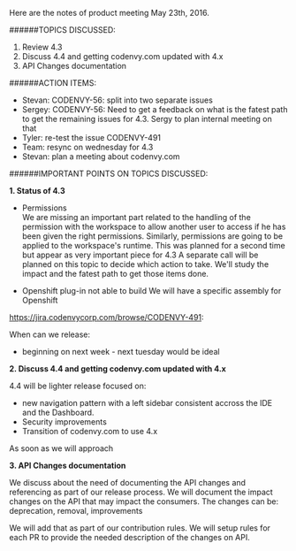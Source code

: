 Here are the notes of product meeting May 23th, 2016.

######TOPICS DISCUSSED:

1. Review 4.3
2. Discuss 4.4 and getting codenvy.com updated with 4.x
3. API Changes documentation

######ACTION ITEMS:
- Stevan: CODENVY-56: split into two separate issues  
- Sergey: CODENVY-56: Need to get a feedback on what is the fatest path to get the remaining issues for 4.3. Sergy to plan internal meeting on that  
- Tyler: re-test the issue CODENVY-491
- Team: resync on wednesday for 4.3 
- Stevan: plan a meeting about codenvy.com


######IMPORTANT POINTS ON TOPICS DISCUSSED:

**1. Status of 4.3**

- Permissions  
We are missing an important part related to the handling of the permission with the workspace to allow another user to access if he has been given the right permissions. 
Similarly, permissions are going to be applied to the workspace's runtime. This was planned for a second time but appear as very important piece for 4.3
A separate call will be planned on this topic to decide which action to take. We'll study the impact and the fatest path to get those items done.

- Openshift plug-in not able to build
We will have a specific assembly for Openshift

https://jira.codenvycorp.com/browse/CODENVY-491:


When can we release:
- beginning on next week - next tuesday would be ideal


**2. Discuss 4.4 and getting codenvy.com updated with 4.x**

4.4 will be lighter release focused on:
- new navigation pattern with a left sidebar consistent accross the IDE and the Dashboard. 
- Security improvements
- Transition of codenvy.com to use 4.x

As soon as we will approach 

**3. API Changes documentation**

We discuss about the need of documenting the API changes and referencing as part of our release process. We will document the impact changes on the API that may impact the consumers. The changes can be: deprecation, removal, improvements

We will add that as part of our contribution rules. We will setup rules for each PR to provide the needed description of the changes on API. 
